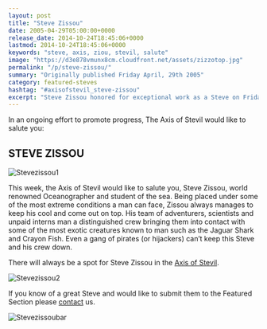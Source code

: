 ```yaml
---
layout: post
title: "Steve Zissou"
date: 2005-04-29T05:00:00+0000
release_date: 2014-10-24T18:45:06+0000
lastmod: 2014-10-24T18:45:06+0000
keywords: "steve, axis, ziou, stevil, salute"
image: "https://d3e878vmunx8cm.cloudfront.net/assets/zizzotop.jpg"
permalink: "/p/steve-zissou/"
summary: "Originally published Friday April, 29th 2005"
category: featured-steves
hashtag: "#axisofstevil_steve-zissou"
excerpt: "Steve Zissou honored for exceptional work as a Steve on Friday April, 29th 2005"
---
```


[id_1]: https://d3e878vmunx8cm.cloudfront.net/assets/zizzotop.jpg "Stevezissou1"[id_2]: https://d3e878vmunx8cm.cloudfront.net/assets/zizzobottom.jpg "Stevezissou2"[id_3]: https://d3e878vmunx8cm.cloudfront.net/assets/zizoside.jpg "Stevezissoubar"

In an ongoing effort to promote progress, The Axis of Stevil would like to salute you:

## STEVE ZISSOU ##

![Stevezissou1][id_1]

This week, the Axis of Stevil would like to salute you, Steve Zissou, world renowned Oceanographer and student of the sea. Being placed under some of the most extreme conditions a man can face, Zissou always manages to keep his cool and come out on top. His team of adventurers, scientists and unpaid interns man a distinguished crew bringing them into contact with some of the most exotic creatures known to man such as the Jaguar Shark and Crayon Fish. Even a gang of pirates (or hijackers) can’t keep this Steve and his crew down.

There will always be a spot for Steve Zissou in the [Axis of Stevil](/ "Axis of Stevil").

![Stevezissou2][id_2]

If you know of a great Steve and would like to submit them to the Featured Section please [contact](/contact) us.

![Stevezissoubar][id_3]
